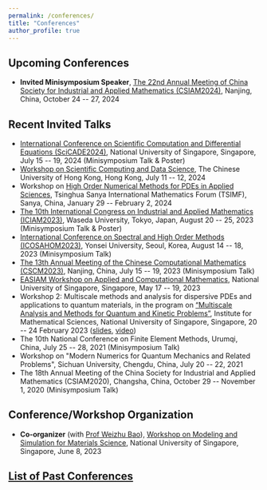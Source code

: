 ```yaml
---
permalink: /conferences/
title: "Conferences"
author_profile: true
---
```




Upcoming Conferences
------

- **Invited Minisymposium Speaker**, [The 22nd Annual Meeting of China Society for Industrial and Applied Mathematics (CSIAM2024)](https://meeting.csiam.org.cn/#/2024), Nanjing, China, October 24 -- 27, 2024


Recent Invited Talks
------

- [International Conference on Scientific Computation and Differential Equations (SciCADE2024)](https://www.scicade2024.org), National University of Singapore, Singapore, July 15 -- 19, 2024 (Minisymposium Talk & Poster) <!-- Minisymposium ``MS04 Communication of Structure-preserving Techniques for Computing Diffusion and Dispersion'', at the -->
- [Workshop on Scientific Computing and Data Science](https://www.math.cuhk.edu.hk/sites/default/files/research/workshop_on_scientific_computing_and_data_science.pdf), The Chinese University of Hong Kong, Hong Kong, July 11 -- 12, 2024
- Workshop on [High Order Numerical Methods for PDEs in Applied Sciences](http://www.tsimf.cn/meeting/detail?id=315), Tsinghua Sanya International Mathematics Forum (TSIMF), Sanya, China, January 29 -- February 2, 2024
- [The 10th International Congress on Industrial and Applied Mathematics (ICIAM2023)](https://iciam2023.org), Waseda University, Tokyo, Japan, August 20 -- 25, 2023 (Minisymposium Talk  & Poster)
- [International Conference on Spectral and High Order Methods (ICOSAHOM2023)](http://www.icosahom2023.org), Yonsei University, Seoul, Korea, August 14 -- 18, 2023 (Minisymposium Talk)
- [The 13th Annual Meeting of the Chinese Computational Mathematics (CSCM2023)](http://cscm2021.com), Nanjing, China, July 15 -- 19, 2023 (Minisymposium Talk)
- [EASIAM Workshop on Applied and Computational Mathematics](https://sites.google.com/view/easiam2023workshop), National University of Singapore, Singapore, May 17 -- 19, 2023
- Workshop 2: Multiscale methods and analysis for dispersive PDEs and applications to quantum materials, in the program on [“Multiscale Analysis and Methods for Quantum and Kinetic Problems”](https://ims.nus.edu.sg/events/qkp2023/), Institute for Mathematical Sciences, National University of Singapore, Singapore, 20 -- 24 February 2023 ([slides](https://ims.nus.edu.sg/wp-content/uploads/2023/03/Wei-Liu.pdf), [video](https://mediaweb.ap.panopto.com/Panopto/Pages/Viewer.aspx?id=ca7e564c-c1b4-45a9-bb13-b028005715a8))
- The 10th National Conference on Finite Element Methods, Urumqi, China, July 25 -- 28, 2021 (Minisymposium Talk)
- Workshop on "Modern Numerics for Quantum Mechanics and Related Problems", Sichuan University, Chengdu, China, July 20 -- 22, 2021
- The 18th Annual Meeting of the China Society for Industrial and Applied Mathematics (CSIAM2020), Changsha, China, October 29 -- November 1, 2020 (Minisymposium Talk)


Conference/Workshop Organization
------

- **Co-organizer** (with [Prof Weizhu Bao](https://blog.nus.edu.sg/matbwz/)), [Workshop on Modeling and Simulation for Materials Science](https://sites.google.com/view/workshop-8-jun-2023-nus), National University of Singapore, Singapore, June 8, 2023


[List of Past Conferences](https://matwliu.github.io/conference-list)
------




